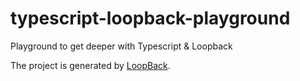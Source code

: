 # typescript-loopback-playground
Playground to get deeper with Typescript &amp; Loopback

The project is generated by [LoopBack](http://loopback.io).